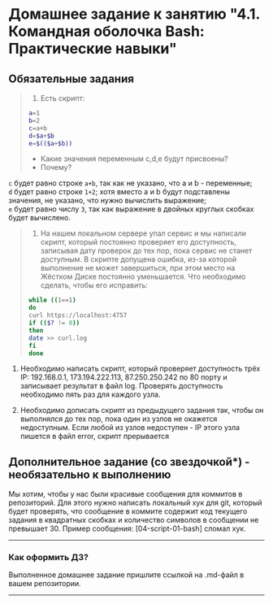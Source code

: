 # Домашнее задание к занятию "4.1. Командная оболочка Bash: Практические навыки"

## Обязательные задания

>1. Есть скрипт:
>	```bash
>	a=1
>	b=2
>	c=a+b
>	d=$a+$b
>	e=$(($a+$b))
>	```
>	* Какие значения переменным c,d,e будут присвоены?
>	* Почему?

`c` будет равно строке `a+b`, так как не указано, что a и b  - переменные;  
`d` будет равно строке `1+2`; хотя вместо a и b будут подставлены значения, не указано, что нужно вычислить выражение;  
`e` будет равно числу `3`, так как выражение в двойных круглых скобках будет вычислено.  


>1. На нашем локальном сервере упал сервис и мы написали скрипт, который постоянно проверяет его доступность, записывая дату проверок до тех пор, пока сервис не станет доступным. В скрипте допущена ошибка, из-за которой выполнение не может завершиться, при этом место на Жёстком Диске постоянно уменьшается. Что необходимо сделать, чтобы его исправить:
>	```bash
>	while ((1==1)
>	do
>	curl https://localhost:4757
>	if (($? != 0))
>	then
>	date >> curl.log
>	fi
>	done
>	```  



1. Необходимо написать скрипт, который проверяет доступность трёх IP: 192.168.0.1, 173.194.222.113, 87.250.250.242 по 80 порту и записывает результат в файл log. Проверять доступность необходимо пять раз для каждого узла.

1. Необходимо дописать скрипт из предыдущего задания так, чтобы он выполнялся до тех пор, пока один из узлов не окажется недоступным. Если любой из узлов недоступен - IP этого узла пишется в файл error, скрипт прерывается

## Дополнительное задание (со звездочкой*) - необязательно к выполнению

Мы хотим, чтобы у нас были красивые сообщения для коммитов в репозиторий. Для этого нужно написать локальный хук для git, который будет проверять, что сообщение в коммите содержит код текущего задания в квадратных скобках и количество символов в сообщении не превышает 30. Пример сообщения: \[04-script-01-bash\] сломал хук.

---

### Как оформить ДЗ?

Выполненное домашнее задание пришлите ссылкой на .md-файл в вашем репозитории.

---
